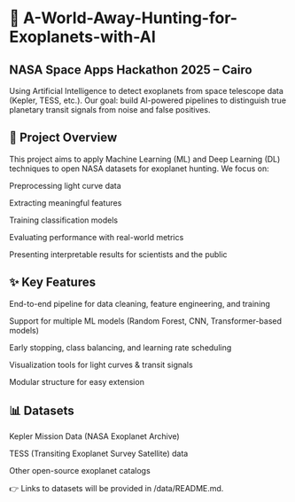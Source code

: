 # 🌌 A-World-Away-Hunting-for-Exoplanets-with-AI



## NASA Space Apps Hackathon 2025 – Cairo

Using Artificial Intelligence to detect exoplanets from space telescope data (Kepler, TESS, etc.).
Our goal: build AI-powered pipelines to distinguish true planetary transit signals from noise and false positives.

## 📖 Project Overview

This project aims to apply Machine Learning (ML) and Deep Learning (DL) techniques to open NASA datasets for exoplanet hunting.
We focus on:

Preprocessing light curve data

Extracting meaningful features

Training classification models

Evaluating performance with real-world metrics

Presenting interpretable results for scientists and the public

## ✨ Key Features

End-to-end pipeline for data cleaning, feature engineering, and training

Support for multiple ML models (Random Forest, CNN, Transformer-based models)

Early stopping, class balancing, and learning rate scheduling

Visualization tools for light curves & transit signals

Modular structure for easy extension

## 📊 Datasets

Kepler Mission Data (NASA Exoplanet Archive)

TESS (Transiting Exoplanet Survey Satellite) data

Other open-source exoplanet catalogs

👉 Links to datasets will be provided in /data/README.md.
